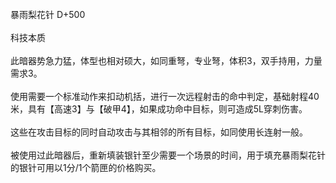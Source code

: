 <title>暴雨梨花针</title>
<meta name="GENERATOR" content="WinCHM">
<meta http-equiv="Content-Type" content="text/html; charset=gb2312">
<br>暴雨梨花针 D+500
<br>
<br>科技本质
<br>
<br>此暗器势急力猛，体型也相对硕大，如同重弩，专业弩，体积3，双手持用，力量需求3。
<br>
<br>使用需要一个标准动作来扣动机括，进行一次远程射击的命中判定，基础射程40米，具有【高速3】与【破甲4】，如果成功命中目标，则可造成5L穿刺伤害。 
<br>
<br>这些在攻击目标的同时自动攻击与其相邻的所有目标，如同使用长连射一般。
<br>
<br>被使用过此暗器后，重新填装银针至少需要一个场景的时间，用于填充暴雨梨花针的银针可用以1分/1个箭匣的价格购买。
